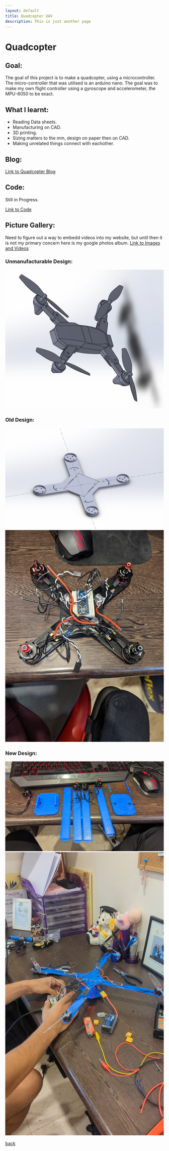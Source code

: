 ```yaml
---
layout: default
title: Quadcopter UAV
description: This is just another page
---
```


# Quadcopter


## Goal:

The goal of this project is to make a quadcopter, using a microcontroller. The micro-controller that was utilised is an arduino nano. The goal was to make my own flight controller using a gyroscope and accelerometer, the MPU-6050 to be exact. 

## What I learnt:
- Reading Data sheets.
- Manufacturing on CAD.
- 3D printing.
- Sizing matters to the mm, design on paper then on CAD.
- Making unrelated things connect with eachother.

## Blog:

[Link to Quadcopter Blog](../Blogs/QuadScript.html)

## Code:

Still in Progress.

[Link to Code](https://github.com/joey101/quadcopter/tree/main/code)

## Picture Gallery:

Need to figure out a way to embedd videos into my website, but until then it is not my primary concern here is my google photos album. 
[Link to Images and Videos](https://photos.app.goo.gl/HqWgAw4qKFifhEAV9)

### Unmanufacturable Design:
![Can't Make](../images/drone/unmanufacturable.jpg)

### Old Design:
![Picture1](../images/drone/001.jpg)
![Picture2](../images/drone/002.jpg)

### New Design:
![Picture3](../images/drone/003.jpg)
![Picture4](../images/drone/004.jpg)

[back](../index.html)
